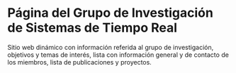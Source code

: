 # Página del Grupo de Investigación de Sistemas de Tiempo Real

Sitio web dinámico con información referida al grupo de investigación, objetivos y temas de interés, lista con información general y de contacto de los miembros, lista de publicaciones y proyectos.  
